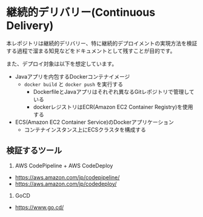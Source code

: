 # 継続的デリバリー(Continuous Delivery) 

本レポジトリは継続的デリバリー、特に継続的デプロイメントの実現方法を検証する過程で溜まる知見などをドキュメントとして残すことが目的です。

また、デプロイ対象は以下を想定しています。
  - Javaアプリを内包するDockerコンテナイメージ
    - `docker build` と `docker push` を実行する
      - DockerfileとJavaアプリはそれぞれ異なるGitレポジトリで管理している
      - dockerレジストリはECR(Amazon EC2 Container Registry)を使用する
  - ECS(Amazon EC2 Container Service)のDockerアプリケーション
    - コンテナインスタンス上にECSクラスタを構成する

## 検証するツール

 1. AWS CodePipeline + AWS CodeDeploy
   - https://aws.amazon.com/jp/codepipeline/
   - https://aws.amazon.com/jp/codedeploy/
 1. GoCD
   - https://www.go.cd/

